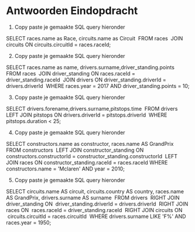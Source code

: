 # Antwoorden Eindopdracht
1. Copy paste je gemaakte SQL query hieronder





SELECT races.name as Race, circuits.name as Circuit 
FROM races 
JOIN circuits ON circuits.circuitId = races.raceId;





2. Copy paste je gemaakte SQL query hieronder




SELECT races.name as name, drivers.surname,driver_standing.points 
FROM races 
JOIN driver_standing ON races.raceId = driver_standing.raceId 
JOIN drivers ON driver_standing.driverId = drivers.driverId 
WHERE races.year = 2017 AND driver_standing.points = 10;




3. Copy paste je gemaakte SQL query hieronder




SELECT drivers.forename,drivers.surname,pitstops.time 
FROM drivers 
LEFT JOIN pitstops ON drivers.driverId = pitstops.driverId 
WHERE pitstops.duration < 25;




4. Copy paste je gemaakte SQL query hieronder




SELECT constructors.name as constructor, races.name AS GrandPrix 
FROM constructors 
LEFT JOIN constructor_standing ON constructors.constructorId = constructor_standing.constructorId 
LEFT JOIN races ON constructor_standing.raceId = races.raceId
WHERE constructors.name = 'Mclaren' AND year = 2010;




5. Copy paste je gemaakte SQL query hieronder




SELECT circuits.name AS circuit, circuits.country AS country, races.name AS GrandPrix, drivers.surname AS surname 
FROM drivers 
RIGHT JOIN driver_standing ON  driver_standing.driverId = drivers.driverId 
RIGHT JOIN races ON  races.raceId = driver_standing.raceId 
RIGHT JOIN circuits ON  circuits.circuitId = races.circuitId 
WHERE drivers.surname LIKE 'F%' AND races.year = 1950;


